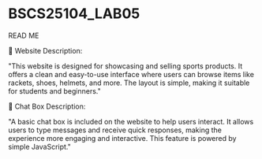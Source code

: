 # BSCS25104_LAB05
READ ME


🏀 Website Description:

"This website is designed for showcasing and selling sports products. It offers a clean and easy-to-use interface where users can browse items like rackets, shoes, helmets, and more. The layout is simple, making it suitable for students and beginners."



💬 Chat Box Description:

"A basic chat box is included on the website to help users interact. It allows users to type messages and receive quick responses, making the experience more engaging and interactive. This feature is powered by simple JavaScript."




